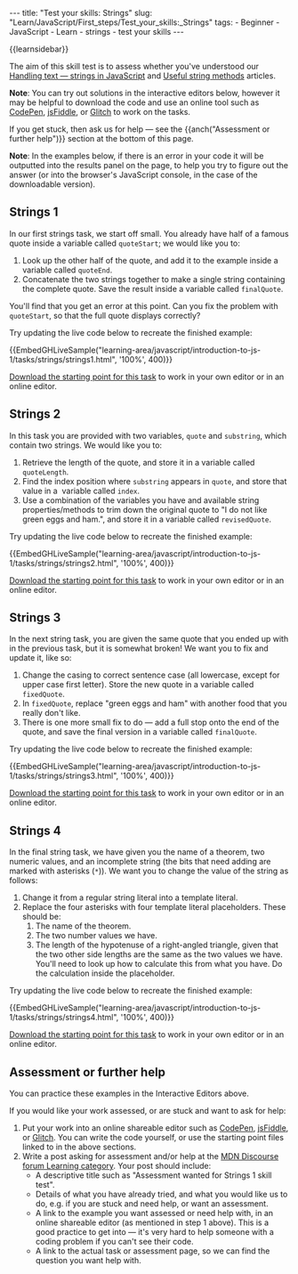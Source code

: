 --- title: "Test your skills: Strings" slug: "Learn/JavaScript/First\_steps/Test\_your\_skills:\_Strings" tags: - Beginner - JavaScript - Learn - strings - test your skills ---

{{learnsidebar}}

The aim of this skill test is to assess whether you've understood our [Handling text — strings in JavaScript](/en-US/docs/Learn/JavaScript/First_steps/Strings) and [Useful string methods](/en-US/docs/Learn/JavaScript/First_steps/Useful_string_methods) articles.

**Note**: You can try out solutions in the interactive editors below, however it may be helpful to download the code and use an online tool such as [CodePen](https://codepen.io/), [jsFiddle](https://jsfiddle.net/), or [Glitch](https://glitch.com/) to work on the tasks.  
  
If you get stuck, then ask us for help — see the {{anch("Assessment or further help")}} section at the bottom of this page.

**Note**: In the examples below, if there is an error in your code it will be outputted into the results panel on the page, to help you try to figure out the answer (or into the browser's JavaScript console, in the case of the downloadable version).

Strings 1
---------

In our first strings task, we start off small. You already have half of a famous quote inside a variable called `quoteStart`; we would like you to:

1.  Look up the other half of the quote, and add it to the example inside a variable called `quoteEnd`.
2.  Concatenate the two strings together to make a single string containing the complete quote. Save the result inside a variable called `finalQuote`.

You'll find that you get an error at this point. Can you fix the problem with `quoteStart`, so that the full quote displays correctly?

Try updating the live code below to recreate the finished example:

{{EmbedGHLiveSample("learning-area/javascript/introduction-to-js-1/tasks/strings/strings1.html", '100%', 400)}}

[Download the starting point for this task](https://github.com/mdn/learning-area/blob/master/javascript/introduction-to-js-1/tasks/strings/strings1-download.html) to work in your own editor or in an online editor.

Strings 2
---------

In this task you are provided with two variables, `quote` and `substring`, which contain two strings. We would like you to:

1.  Retrieve the length of the quote, and store it in a variable called `quoteLength`.
2.  Find the index position where `substring` appears in `quote`, and store that value in a  variable called `index`.
3.  Use a combination of the variables you have and available string properties/methods to trim down the original quote to "I do not like green eggs and ham.", and store it in a variable called `revisedQuote`.

Try updating the live code below to recreate the finished example:

{{EmbedGHLiveSample("learning-area/javascript/introduction-to-js-1/tasks/strings/strings2.html", '100%', 400)}}

[Download the starting point for this task](https://github.com/mdn/learning-area/blob/master/javascript/introduction-to-js-1/tasks/strings/strings2-download.html) to work in your own editor or in an online editor.

Strings 3
---------

In the next string task, you are given the same quote that you ended up with in the previous task, but it is somewhat broken! We want you to fix and update it, like so:

1.  Change the casing to correct sentence case (all lowercase, except for upper case first letter). Store the new quote in a variable called `fixedQuote`.
2.  In `fixedQuote`, replace "green eggs and ham" with another food that you really don't like.
3.  There is one more small fix to do — add a full stop onto the end of the quote, and save the final version in a variable called `finalQuote`.

Try updating the live code below to recreate the finished example:

{{EmbedGHLiveSample("learning-area/javascript/introduction-to-js-1/tasks/strings/strings3.html", '100%', 400)}}

[Download the starting point for this task](https://github.com/mdn/learning-area/blob/master/javascript/introduction-to-js-1/tasks/strings/strings3-download.html) to work in your own editor or in an online editor.

Strings 4
---------

In the final string task, we have given you the name of a theorem, two numeric values, and an incomplete string (the bits that need adding are marked with asterisks (`*`)). We want you to change the value of the string as follows:

1.  Change it from a regular string literal into a template literal.
2.  Replace the four asterisks with four template literal placeholders. These should be:
    1.  The name of the theorem.
    2.  The two number values we have.
    3.  The length of the hypotenuse of a right-angled triangle, given that the two other side lengths are the same as the two values we have. You'll need to look up how to calculate this from what you have. Do the calculation inside the placeholder.

Try updating the live code below to recreate the finished example:

{{EmbedGHLiveSample("learning-area/javascript/introduction-to-js-1/tasks/strings/strings4.html", '100%', 400)}}

[Download the starting point for this task](https://github.com/mdn/learning-area/blob/master/javascript/introduction-to-js-1/tasks/strings/strings4-download.html) to work in your own editor or in an online editor.

Assessment or further help
--------------------------

You can practice these examples in the Interactive Editors above.

If you would like your work assessed, or are stuck and want to ask for help:

1.  Put your work into an online shareable editor such as [CodePen](https://codepen.io/), [jsFiddle](https://jsfiddle.net/), or [Glitch](https://glitch.com/). You can write the code yourself, or use the starting point files linked to in the above sections.
2.  Write a post asking for assessment and/or help at the [MDN Discourse forum Learning category](https://discourse.mozilla.org/c/mdn/learn). Your post should include:
    -   A descriptive title such as "Assessment wanted for Strings 1 skill test".
    -   Details of what you have already tried, and what you would like us to do, e.g. if you are stuck and need help, or want an assessment.
    -   A link to the example you want assessed or need help with, in an online shareable editor (as mentioned in step 1 above). This is a good practice to get into — it's very hard to help someone with a coding problem if you can't see their code.
    -   A link to the actual task or assessment page, so we can find the question you want help with.
